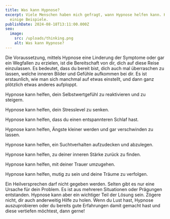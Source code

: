 ```yaml
---
title: Was kann Hypnose?
excerpt: Viele Menschen haben mich gefragt, wann Hypnose helfen kann. Hier
  einige Beispiele.
publishDate: 2024-08-18T13:11:00.000Z
seo:
  image:
    src: /uploads/thinking.png
    alt: Was kann Hypnose?
---
```

Die Voraussetzung, mittels Hypnose eine Linderung der Symptome oder gar ein Wegfallen zu erzielen, ist die Bereitschaft von dir, dich auf diese Reise einzulassen. Es bedeutet, dass du bereit bist, dich auch mal überraschen zu lassen, welche inneren Bilder und Gefühle aufkommen bei dir. Es ist erstaunlich, wie man sich manchmal auf etwas einstellt, und dann ganz plötzlich etwas anderes aufploppt.

Hypnose kann helfen, dein Selbstwertgefühl zu reaktivieren und zu steigern.

Hypnose kann helfen, dein Stresslevel zu senken.

Hypnose kann helfen, dass du einen entspannteren Schlaf hast.

Hypnose kann helfen, Ängste kleiner werden und gar verschwinden zu lassen.

Hypnose kann helfen, ein Suchtverhalten aufzudecken und abzulegen.

Hypnose kann helfen, zu deiner inneren Stärke zurück zu finden.

Hypnose kann helfen, mit deiner Trauer umzugehen.

Hypnose kann helfen, mutig zu sein und deine Träume zu verfolgen.



Ein Heilversprechen darf nicht gegeben werden. Selten gibt es nur eine Ursache für dein Problem. Es ist aus mehreren Situationen oder Prägungen entstanden. Hypnose kann aber ein wichtiger Teil der Lösung sein. Zögere nicht, dir auch anderweitig Hilfe zu holen. Wenn du  Lust hast, Hypnose auszuprobieren oder du bereits gute Erfahrungen damit gemacht hast und diese vertiefen möchtest, dann gerne!

